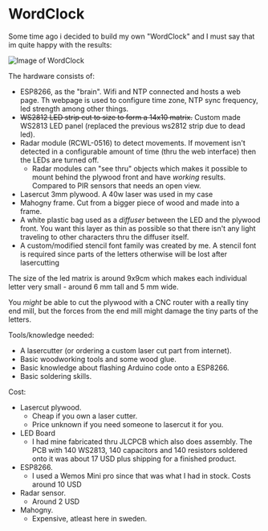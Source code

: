 # WordClock

Some time ago i decided to build my own "WordClock" and I must say that im quite happy with the results:

![Image of WordClock](images/WordClock_1_lowres.png?raw=true)

The hardware consists of:

- ESP8266, as the "brain". Wifi and NTP connected and hosts a web page. Th webpage is used to configure time zone, NTP sync frequency, led strength among other things.
- ~~WS2812 LED strip cut to size to form a 14x10 matrix.~~ Custom made WS2813 LED panel (replaced the previous ws2812 strip due to dead led).
- Radar module (RCWL-0516) to detect movements. If movement isn't detected in a configurable amount of time (thru the web interface) then the LEDs are turned off.
  - Radar modules can "see thru" objects which makes it possible to mount behind the plywood front and have *working* results. Compared to PIR sensors that needs an open view.
- Lasercut 3mm plywood. A 40w laser was used in my case
- Mahogny frame. Cut from a bigger piece of wood and made into a frame.
- A white plastic bag used as a *diffuser* between the LED and the plywood front. You want this layer as thin as possible so that there isn't any light traveling to other characters thru the diffuser itself.
- A custom/modified stencil font family was created by me. A stencil font is required since parts of the letters otherwise will be lost after lasercutting

The size of the led matrix is around 9x9cm which makes each individual letter very small - around 6 mm tall and 5 mm wide.

You *might* be able to cut the plywood with a CNC router with a really tiny end mill, but the forces from the end mill might damage the tiny parts of the letters.

Tools/knowledge needed:

- A lasercutter (or ordering a custom laser cut part from internet).
- Basic woodworking tools and some wood glue.
- Basic knowledge about flashing Arduino code onto a ESP8266.
- Basic soldering skills.

Cost:

- Lasercut plywood.
  - Cheap if you own a laser cutter.
  - Price unknown if you need someone to lasercut it for you.
- LED Board
  - I had mine fabricated thru JLCPCB which also does assembly. The PCB with 140 WS2813, 140 capacitors and 140 resistors soldered onto it was about 17 USD plus shipping for a finished product.
- ESP8266.
  - I used a Wemos Mini pro since that was what I had in stock. Costs around 10 USD
- Radar sensor.
  - Around 2 USD
- Mahogny.
  - Expensive, atleast here in sweden.
